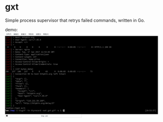 # gxt
Simple process supervisor that retrys failed commands, written in Go.

demo:
![ttygif](https://github.com/glasslion/gxt/raw/master/gxt.gif)

